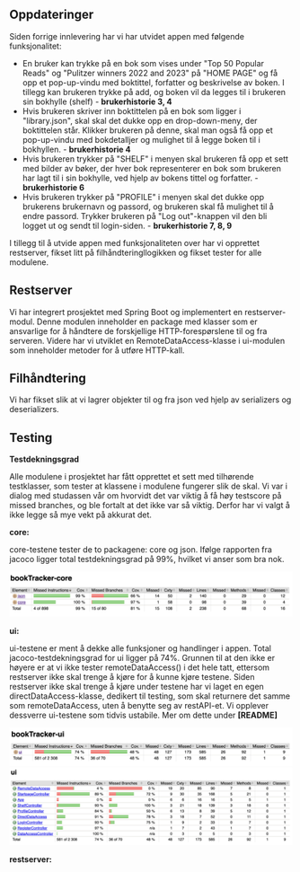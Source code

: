 ## Oppdateringer 
Siden forrige innlevering har vi har utvidet appen med følgende funksjonalitet:
- En bruker kan trykke på en bok som vises under "Top 50 Popular Reads" og "Pulitzer winners 2022 and 2023" på "HOME PAGE" og få opp et pop-up-vindu med boktittel, forfatter og beskrivelse av boken. I tillegg kan brukeren trykke på add, og boken vil da legges til i brukeren sin bokhylle (shelf) - **brukerhistorie 3, 4** 
- Hvis brukeren skriver inn boktittelen på en bok som ligger i "library.json", skal skal det dukke opp en drop-down-meny, der boktittelen står. Klikker brukeren på denne, skal man også få opp et pop-up-vindu med bokdetalljer og mulighet til å legge boken til i bokhyllen. - **brukerhistorie 4**
- Hvis brukeren trykker på "SHELF" i menyen skal brukeren få opp et sett med bilder av bøker, der hver bok representerer en bok som brukeren har lagt til i sin bokhylle, ved hjelp av bokens tittel og forfatter. - **brukerhistorie 6**
- Hvis brukeren trykker på "PROFILE" i menyen skal det dukke opp brukerens brukernavn og passord, og brukeren skal få mulighet til å endre passord. Trykker brukeren på "Log out"-knappen vil den bli logget ut og sendt til login-siden. - **brukerhistorie 7, 8, 9**

I tillegg til å utvide appen med funksjonaliteten over har vi opprettet restserver, fikset litt på filhåndteringllogikken og fikset tester for alle modulene.


## Restserver
Vi har integrert prosjektet med Spring Boot og implementert en restserver-modul. Denne modulen inneholder en package med klasser som er ansvarlige for å håndtere de forskjellige HTTP-forespørslene til og fra serveren. Videre har vi utviklet en RemoteDataAccess-klasse i ui-modulen som inneholder metoder for å utføre HTTP-kall. 

## Filhåndtering
Vi har fikset slik at vi lagrer objekter til og fra json ved hjelp av serializers og deserializers. 

## Testing
**Testdekningsgrad**

Alle modulene i prosjektet har fått opprettet et sett med tilhørende testklasser, som tester at klassene i modulene fungerer slik de skal. Vi var i dialog med studassen vår om hvorvidt det var viktig å få høy testscore på missed branches, og ble fortalt at det ikke var så viktig. Derfor har vi valgt å ikke legge så mye vekt på akkurat det.

**core:**

core-testene tester de to packagene: core og json. Ifølge rapporten fra jacoco ligger total testdekningsgrad på 99%, hvilket vi anser som bra nok.

![coreJacoco](bookTracker/images/coreJacoco.png)

**ui:**

ui-testene er ment å dekke alle funksjoner og handlinger i appen. Total jacoco-testdekningsgrad for ui ligger på 74%. Grunnen til at den ikke er høyere er at vi ikke tester remoteDataAccess() i det hele tatt, ettersom restserver ikke skal trenge å kjøre for å kunne kjøre testene. Siden restserver ikke skal trenge å kjøre under testene har vi laget en egen directDataAccess-klasse, dedikert til testing, som skal returnere det samme som remoteDataAccess, uten å benytte seg av restAPI-et. Vi opplever dessverre ui-testene som tidvis ustabile. Mer om dette under **[README]**

![uiJacoco](bookTracker/images/uiJacoco1.png)
![uiJacoco](bookTracker/images/uiJacoco2.png)

**restserver:**

